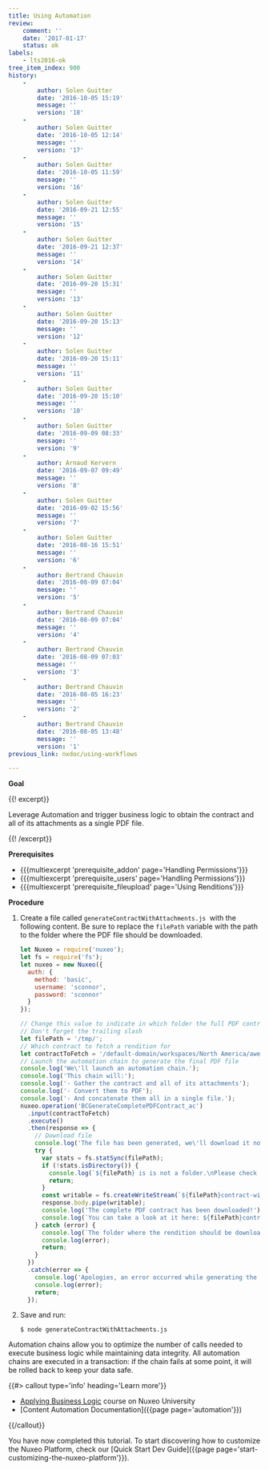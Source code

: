 ```yaml
---
title: Using Automation
review:
    comment: ''
    date: '2017-01-17'
    status: ok
labels:
    - lts2016-ok
tree_item_index: 900
history:
    -
        author: Solen Guitter
        date: '2016-10-05 15:19'
        message: ''
        version: '18'
    -
        author: Solen Guitter
        date: '2016-10-05 12:14'
        message: ''
        version: '17'
    -
        author: Solen Guitter
        date: '2016-10-05 11:59'
        message: ''
        version: '16'
    -
        author: Solen Guitter
        date: '2016-09-21 12:55'
        message: ''
        version: '15'
    -
        author: Solen Guitter
        date: '2016-09-21 12:37'
        message: ''
        version: '14'
    -
        author: Solen Guitter
        date: '2016-09-20 15:31'
        message: ''
        version: '13'
    -
        author: Solen Guitter
        date: '2016-09-20 15:13'
        message: ''
        version: '12'
    -
        author: Solen Guitter
        date: '2016-09-20 15:11'
        message: ''
        version: '11'
    -
        author: Solen Guitter
        date: '2016-09-20 15:10'
        message: ''
        version: '10'
    -
        author: Solen Guitter
        date: '2016-09-09 08:33'
        message: ''
        version: '9'
    -
        author: Arnaud Kervern
        date: '2016-09-07 09:49'
        message: ''
        version: '8'
    -
        author: Solen Guitter
        date: '2016-09-02 15:56'
        message: ''
        version: '7'
    -
        author: Solen Guitter
        date: '2016-08-16 15:51'
        message: ''
        version: '6'
    -
        author: Bertrand Chauvin
        date: '2016-08-09 07:04'
        message: ''
        version: '5'
    -
        author: Bertrand Chauvin
        date: '2016-08-09 07:04'
        message: ''
        version: '4'
    -
        author: Bertrand Chauvin
        date: '2016-08-09 07:03'
        message: ''
        version: '3'
    -
        author: Bertrand Chauvin
        date: '2016-08-05 16:23'
        message: ''
        version: '2'
    -
        author: Bertrand Chauvin
        date: '2016-08-05 13:48'
        message: ''
        version: '1'
previous_link: nxdoc/using-workflows

---
```

**Goal**

{{! excerpt}}

Leverage Automation and trigger business logic to obtain the contract and all of its attachments as a single PDF file.

{{! /excerpt}}

**Prerequisites**

*   {{{multiexcerpt 'prerequisite_addon' page='Handling Permissions'}}}
*   {{{multiexcerpt 'prerequisite_users' page='Handling Permissions'}}}
*   {{{multiexcerpt 'prerequisite_fileupload' page='Using Renditions'}}}

**Procedure**

1.  Create a file called `generateContractWithAttachments.js`&nbsp; with the following content. Be sure to replace the `filePath` variable with the path to the folder where the PDF file should be downloaded.

    ```js
    let Nuxeo = require('nuxeo');
    let fs = require('fs');
    let nuxeo = new Nuxeo({
      auth: {
        method: 'basic',
        username: 'sconnor',
        password: 'sconnor'
      }
    });

    // Change this value to indicate in which folder the full PDF contract should be downloaded
    // Don't forget the trailing slash
    let filePath = '/tmp/';
    // Which contract to fetch a rendition for
    let contractToFetch = '/default-domain/workspaces/North America/awesome-tech/awesome-contract';
    // Launch the automation chain to generate the final PDF file
    console.log('We\'ll launch an automation chain.');
    console.log('This chain will:');
    console.log('- Gather the contract and all of its attachments');
    console.log('- Convert them to PDF');
    console.log('- And concatenate them all in a single file.');
    nuxeo.operation('BCGenerateCompletePDFContract_ac')
      .input(contractToFetch)
      .execute()
      .then(response => {
        // Download file
        console.log('The file has been generated, we\'ll download it now.');
        try {
          var stats = fs.statSync(filePath);
          if (!stats.isDirectory()) {
            console.log(`${filePath} is is not a folder.\nPlease check the filePath variable (currently set to: ${filepath} )\nand make sure you have the proper rights on that folder.`);
            return;
          }
          const writable = fs.createWriteStream(`${filePath}contract-with-attachments.pdf`);
          response.body.pipe(writable);
          console.log('The complete PDF contract has been downloaded!');
          console.log(`You can take a look at it here: ${filePath}contract-with-attachments.pdf`)
        } catch (error) {
          console.log(`The folder where the rendition should be downloaded cannot be accessed.\nPlease check the filePath variable (currently set to: ${filePath})\nand make sure you have write access on that folder.`);
          console.log(error);
          return;
        }
      })
      .catch(error => {
        console.log('Apologies, an error occurred while generating the final PDF file.');
        console.log(error);
        return;
      });

    ```

2.  Save and run:

    ```
    $ node generateContractWithAttachments.js
    ```

Automation chains allow you to optimize the number of calls needed to execute business logic while maintaining data integrity. All automation chains are executed in a transaction: if the chain fails at some point, it will be rolled back to keep your data safe.

{{#> callout type='info' heading='Learn more'}}

*   [Applying Business Logic](https://university.hyland.com/courses/e4055) course on Nuxeo University
*   [Content Automation Documentation]({{page page='automation'}})

{{/callout}}

You have now completed this tutorial. To start discovering how to customize the Nuxeo Platform, check our [Quick Start Dev Guide]({{page page='start-customizing-the-nuxeo-platform'}}).
